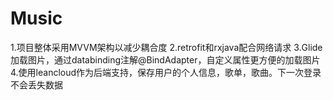 # Music
1.项目整体采用MVVM架构以减少耦合度
2.retrofit和rxjava配合网络请求
3.Glide加载图片，通过databinding注解@BindAdapter，自定义属性更方便的加载图片
4.使用leancloud作为后端支持，保存用户的个人信息，歌单，歌曲。下一次登录不会丢失数据

